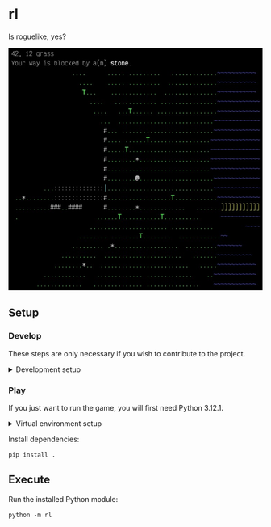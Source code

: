 # rl

Is roguelike, yes?

![Screenshot](https://github.com/haliphax/rl/blob/assets/screenshot.jpg?raw=true)

## Setup

### Develop

These steps are only necessary if you wish to contribute to the project.

<details>
<summary>Development setup</summary>

<br />

Use [`nvm`][] to select the appropriate node version:

```shell
nvm use  # you may need to `nvm install` first
```

Install node-based developer dependencies:

```shell
npm ci
```

Use [`pyenv`][] or your virtual environment manager of choice to create a
virtualenv with Python 3.12.1:

```shell
pyenv install 3.12.1
pyenv virtualenv 3.12 rl
pyenv activate rl
```

Install the project and its dependencies as editable:

```shell
pip install -e .[dev]
```

</details>

### Play

If you just want to run the game, you will first need Python 3.12.1.

<details>
<summary>Virtual environment setup</summary>

<br />

If you don't want to use your system Python installation, use [`pyenv`][] or
your virtual environment manager of choice to create a virtualenv with Python
3.12.1:

```shell
pyenv install 3.12.1
pyenv virtualenv 3.12 rl
pyenv activate rl
```

</details>

Install dependencies:

```shell
pip install .
```

## Execute

Run the installed Python module:

```shell
python -m rl
```

[`nvm`]: https://github.com/nvm-sh/nvm/blob/master/README.md#installing-and-updating
[`pyenv`]: https://github.com/pyenv/pyenv/blob/master/README.md#installation
